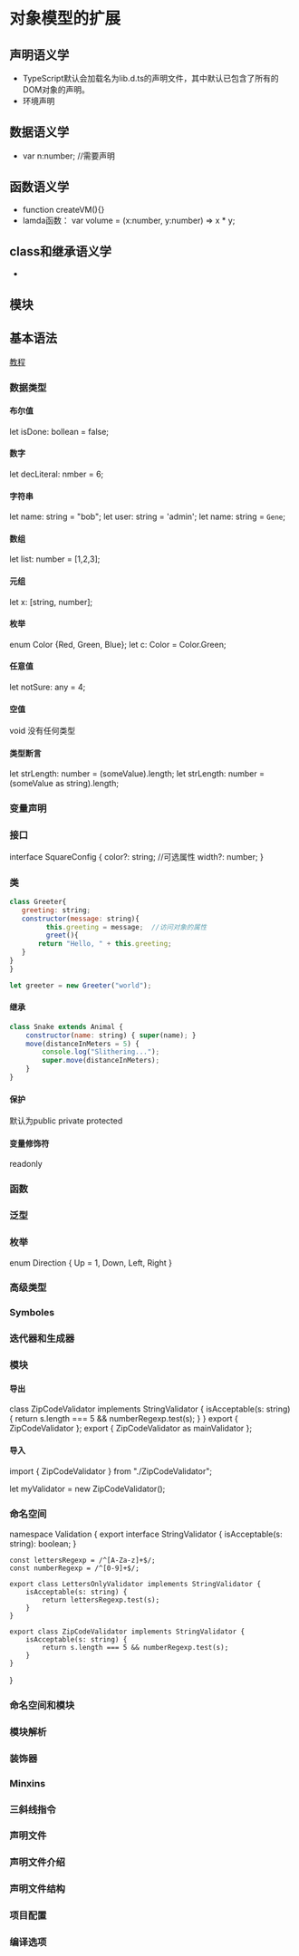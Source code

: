 # 对象模型的扩展
## 声明语义学
- TypeScript默认会加载名为lib.d.ts的声明文件，其中默认已包含了所有的DOM对象的声明。
- 环境声明
## 数据语义学
- var n:number; //需要声明
## 函数语义学
- function createVM(){}
- lamda函数：
   var volume = (x:number, y:number) => x * y;
## class和继承语义学
- 
## 模块

## 基本语法

[教程](https://www.w3cschool.cn/typescript/typescript-basic-types.html)


### 数据类型
#### 布尔值
let isDone: bollean = false;

#### 数字
let decLiteral: nmber = 6;

#### 字符串 
let name: string = "bob";
let user: string = 'admin';
let name: string = `Gene`;

#### 数组
let list: number = [1,2,3];

#### 元组
let x: [string, number];

#### 枚举
enum Color {Red, Green, Blue};
let c: Color = Color.Green;

#### 任意值
let notSure: any = 4;

#### 空值
void 没有任何类型

#### 类型断言
let strLength: number = (<string>someValue).length;
let strLength: number = (someValue as string).length;


### 变量声明
### 接口

interface SquareConfig {
  color?: string; //可选属性
  width?: number;
}

### 类
```js
class Greeter{
   greeting: string;
   constructor(message: string){
         this.greeting = message;  //访问对象的属性 
         greet(){
       return "Hello, " + this.greeting;
   }
}
}

let greeter = new Greeter("world");

```

#### 继承

```js
class Snake extends Animal {
    constructor(name: string) { super(name); }
    move(distanceInMeters = 5) {
        console.log("Slithering...");
        super.move(distanceInMeters);
    }
}


```
#### 保护
默认为public
private
protected

#### 变量修饰符
readonly





### 函数
### 泛型
### 枚举

enum Direction {
    Up = 1,
    Down,
    Left,
    Right
}



### 高级类型
### Symboles
### 迭代器和生成器
### 模块
#### 导出
class ZipCodeValidator implements StringValidator {
    isAcceptable(s: string) {
        return s.length === 5 && numberRegexp.test(s);
    }
}
export { ZipCodeValidator };
export { ZipCodeValidator as mainValidator };

#### 导入

import { ZipCodeValidator } from "./ZipCodeValidator";

let myValidator = new ZipCodeValidator();


### 命名空间

namespace Validation {
    export interface StringValidator {
        isAcceptable(s: string): boolean;
    }

    const lettersRegexp = /^[A-Za-z]+$/;
    const numberRegexp = /^[0-9]+$/;

    export class LettersOnlyValidator implements StringValidator {
        isAcceptable(s: string) {
            return lettersRegexp.test(s);
        }
    }

    export class ZipCodeValidator implements StringValidator {
        isAcceptable(s: string) {
            return s.length === 5 && numberRegexp.test(s);
        }
    }
}



### 命名空间和模块
### 模块解析
### 装饰器
### Minxins
### 三斜线指令
### 声明文件
### 声明文件介绍
### 声明文件结构
### 项目配置
### 编译选项

